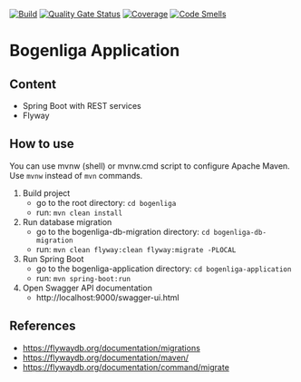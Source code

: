 [![Build](https://github.com/bettercodepaul/swt2-bsa-backend/actions/workflows/build.yml/badge.svg)](https://github.com/bettercodepaul/swt2-bsa-backend/actions/workflows/build.yml)
[![Quality Gate Status](https://sonarcloud.io/api/project_badges/measure?project=bettercodepaul_swt2-bsa-backend&metric=alert_status)](https://sonarcloud.io/dashboard?id=bettercodepaul_swt2-bsa-backend)
[![Coverage](https://sonarcloud.io/api/project_badges/measure?project=bettercodepaul_swt2-bsa-backend&metric=coverage)](https://sonarcloud.io/dashboard?id=bettercodepaul_swt2-bsa-backend)
[![Code Smells](https://sonarcloud.io/api/project_badges/measure?project=bettercodepaul_swt2-bsa-backend&metric=code_smells)](https://sonarcloud.io/dashboard?id=bettercodepaul_swt2-bsa-backend)


# Bogenliga Application


## Content

- Spring Boot with REST services
- Flyway

## How to use

You can use mvnw (shell) or mvnw.cmd script to configure Apache Maven.
Use ```mvnw``` instead of ```mvn``` commands.

1. Build project
   - go to the root directory: ```cd bogenliga```
   - run: ```mvn clean install```
2. Run database migration
    - go to the bogenliga-db-migration directory: ```cd bogenliga-db-migration```
    - run: ```mvn clean flyway:clean flyway:migrate -PLOCAL``` 
3. Run Spring Boot
    - go to the bogenliga-application directory: ```cd bogenliga-application```
    - run: ```mvn spring-boot:run```
4. Open Swagger API documentation
    - http://localhost:9000/swagger-ui.html
   
## References

- https://flywaydb.org/documentation/migrations
- https://flywaydb.org/documentation/maven/
- https://flywaydb.org/documentation/command/migrate

